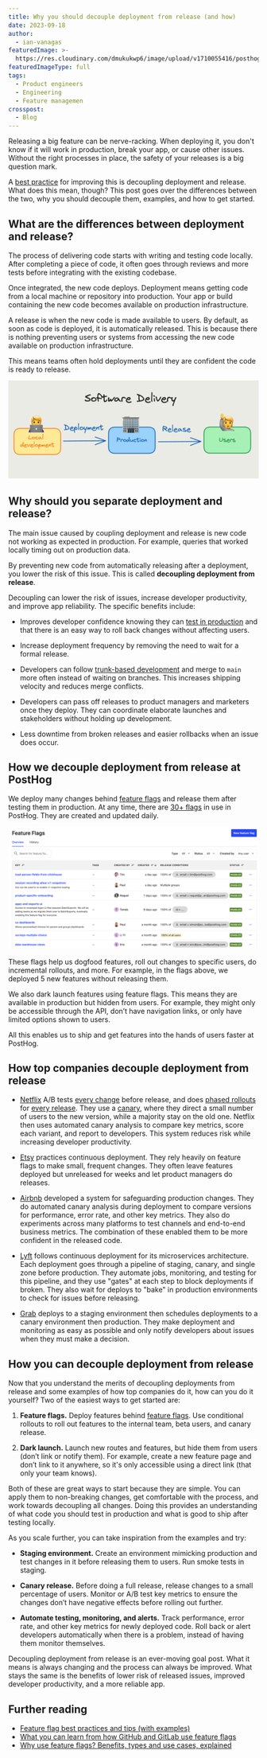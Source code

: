 ```yaml
---
title: Why you should decouple deployment from release (and how)
date: 2023-09-18
author:
  - ian-vanagas
featuredImage: >-
  https://res.cloudinary.com/dmukukwp6/image/upload/v1710055416/posthog.com/contents/images/blog/green-blog-image.jpg
featuredImageType: full
tags:
  - Product engineers
  - Engineering
  - Feature managemen
crosspost:
  - Blog
---
```


Releasing a big feature can be nerve-racking. When deploying it, you don't know if it will work in production, break your app, or cause other issues. Without the right processes in place, the safety of your releases is a big question mark.

A [best practice](/product-engineers/feature-flag-best-practices) for improving this is decoupling deployment and release. What does this mean, though? This post goes over the differences between the two, why you should decouple them, examples, and how to get started.

## What are the differences between deployment and release?

The process of delivering code starts with writing and testing code locally. After completing a piece of code, it often goes through reviews and more tests before integrating with the existing codebase. 

Once integrated, the new code deploys. Deployment means getting code from a local machine or repository into production. Your app or build containing the new code becomes available on production infrastructure.

A release is when the new code is made available to users. By default, as soon as code is deployed, it is automatically released. This is because there is nothing preventing users or systems from accessing the new code available on production infrastructure.

This means teams often hold deployments until they are confident the code is ready to release.

![Delivery process](../images/blog/decouple-deployment-from-release/delivery.png)

## Why should you separate deployment and release?

The main issue caused by coupling deployment and release is new code not working as expected in production. For example, queries that worked locally timing out on production data.

By preventing new code from automatically releasing after a deployment, you lower the risk of this issue. This is called **decoupling deployment from release**.

Decoupling can lower the risk of issues, increase developer productivity, and improve app reliability. The specific benefits include:

- Improves developer confidence knowing they can [test in production](/product-engineers/testing-in-production) and that there is an easy way to roll back changes without affecting users.

- Increase deployment frequency by removing the need to wait for a formal release. 

- Developers can follow [trunk-based development](/product-engineers/trunk-based-development) and merge to `main` more often instead of waiting on branches. This increases shipping velocity and reduces merge conflicts.

- Developers can pass off releases to product managers and marketers once they deploy. They can coordinate elaborate launches and stakeholders without holding up development.

- Less downtime from broken releases and easier rollbacks when an issue does occur.

## How we decouple deployment from release at PostHog

We deploy many changes behind [feature flags](/feature-flags) and release them after testing them in production. At any time, there are [30+ flags](https://github.com/PostHog/posthog/blob/03eb1dcaec3cf5064a1ace4433f2f77d6676b634/frontend/src/lib/constants.tsx#L118C1-L118C1) in use in PostHog. They are created and updated daily.

![PostHog's flags](../images/blog/decouple-deployment-from-release/flags.png)

These flags help us dogfood features, roll out changes to specific users, do incremental rollouts, and more. For example, in the flags above, we deployed 5 new features without releasing them.

We also dark launch features using feature flags. This means they are available in production but hidden from users. For example, they might only be accessible through the API, don’t have navigation links, or only have limited options shown to users.

All this enables us to ship and get features into the hands of users faster at PostHog. 

## How top companies decouple deployment from release

- [Netflix](https://netflixtechblog.com/automated-canary-analysis-at-netflix-with-kayenta-3260bc7acc69) A/B tests [every change](https://netflixtechblog.com/its-all-a-bout-testing-the-netflix-experimentation-platform-4e1ca458c15) before release, and does [phased rollouts](/tutorials/phased-rollout) for [every release](https://netflixtechblog.com/safe-updates-of-client-applications-at-netflix-1d01c71a930c). They use a [canary](/tutorials/canary-release), where they direct a small number of users to the new version, while a majority stay on the old one. Netflix then uses automated canary analysis to compare key metrics, score each variant, and report to developers. This system reduces risk while increasing developer productivity.

- [Etsy](https://www.etsy.com/codeascraft/how-does-etsy-manage-development-and-operations/) practices continuous deployment. They rely heavily on feature flags to make small, frequent changes. They often leave features deployed but unreleased for weeks and let product managers do releases.

- [Airbnb](https://medium.com/airbnb-engineering/how-airbnb-safeguards-changes-in-production-9fc9024f3446) developed a system for safeguarding production changes. They do automated canary analysis during deployment to compare versions for performance, error rate, and other key metrics. They also do experiments across many platforms to test channels and end-to-end business metrics. The combination of these enabled them to be more confident in the released code.

- [Lyft](https://eng.lyft.com/continuous-deployment-at-lyft-9b457314771a) follows continuous deployment for its microservices architecture. Each deployment goes through a pipeline of staging, canary, and single zone before production. They automate jobs, monitoring, and testing for this pipeline, and they use "gates" at each step to block deployments if broken. They also wait for deploys to "bake" in production environments to check for issues before releasing.

- [Grab](https://engineering.grab.com/our-journey-to-continuous-delivery-at-grab) deploys to a staging environment then schedules deployments to a canary environment then production. They make deployment and monitoring as easy as possible and only notify developers about issues when they must make a decision.

## How you can decouple deployment from release

Now that you understand the merits of decoupling deployments from release and some examples of how top companies do it, how can you do it yourself? Two of the easiest ways to get started are:

1. **Feature flags.** Deploy features behind [feature flags](/docs/feature-flags). Use conditional rollouts to roll out features to the internal team, beta users, and canary release.

2. **Dark launch.** Launch new routes and features, but hide them from users (don’t link or notify them). For example, create a new feature page and don’t link to it anywhere, so it's only accessible using a direct link (that only your team knows).

Both of these are great ways to start because they are simple. You can apply them to non-breaking changes, get comfortable with the process, and work towards decoupling all changes. Doing this provides an understanding of what code you should test in production and what is good to ship after testing locally.

As you scale further, you can take inspiration from the examples and try:

- **Staging environment.** Create an environment mimicking production and test changes in it before releasing them to users. Run smoke tests in staging.

- **Canary release.** Before doing a full release, release changes to a small percentage of users. Monitor or A/B test key metrics to ensure the changes don’t have negative effects before rolling out further.

- **Automate testing, monitoring, and alerts.** Track performance, error rate, and other key metrics for newly deployed code. Roll back or alert developers automatically when there is a problem, instead of having them monitor themselves.

Decoupling deployment from release is an ever-moving goal post. What it means is always changing and the process can always be improved. What stays the same is the benefits of lower risk of released issues, improved developer productivity, and a more reliable app. 

## Further reading

- [Feature flag best practices and tips (with examples)](/blog/feature-flag-best-practices)
- [What you can learn from how GitHub and GitLab use feature flags](/blog/github-gitlab-feature-flags)
- [Why use feature flags? Benefits, types and use cases, explained](/blog/feature-flag-benefits-use-cases)
